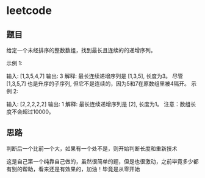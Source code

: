 # leetcode
## 题目
给定一个未经排序的整数数组，找到最长且连续的的递增序列。

示例 1:

输入: [1,3,5,4,7]
输出: 3
解释: 最长连续递增序列是 [1,3,5], 长度为3。
尽管 [1,3,5,7] 也是升序的子序列, 但它不是连续的，因为5和7在原数组里被4隔开。 
示例 2:

输入: [2,2,2,2,2]
输出: 1
解释: 最长连续递增序列是 [2], 长度为1。
注意：数组长度不会超过10000。

## 思路

判断后一个比前一个大，如果有一个处不是，则开始判断长度和重新技术

这是自己第一个纯靠自己做的，虽然很简单的题，但是也很激动，之前毕竟多少都有别的帮助，看来还是有效果的，加油！毕竟是从零开始